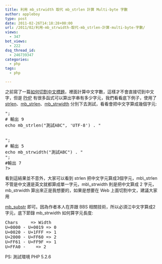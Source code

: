 ```yaml
---
title: 利用 mb_strwidth 取代 mb_strlen 計算 Multi-byte 字數
author: appleboy
type: post
date: 2011-02-26T14:18:28+00:00
url: /2011/02/利用-mb_strwidth-取代-mb_strlen-計算-multi-byte-字數/
views:
  - 347
bot_views:
  - 222
dsq_thread_id:
  - 246739347
categories:
  - php
tags:
  - php

---
```

之前寫了一篇[如何切割中文標題][1]，裡面計算中文字數，這樣才不會直接切到中文字，但是 [PHP][2] 有很多函式可以算出字串有多少字元，我們看看底下例子，使用了 [strlen][3]、[mb_strlen][4]、[mb_strwidth][5] 分別下去測試，看看會把中文字算成幾個字元: 

<pre class="brush: php; title: ; notranslate" title=""><?php
echo strlen("測試ABC") . "<br />";
# 輸出 9
echo mb_strlen("測試ABC", 'UTF-8') . "

<br />";
# 輸出 5
echo mb_strwidth("測試ABC") . "<br />";
#輸出 7
?>
</pre> 看到這結果並不意外，大家可以看到 strlen 把中文字元算成3個字元，mb\_strlen 不管是中文還是英文就都算成單一字元，mb\_strwidth 則是把中文算成 2 字元，mb_strwidth 算出來正是我想要的，如果是想要在 Web 上面切割中文，建議大家用 

[mb_substr][6] 即可。因為作者本人在弄跟 BBS 相關技術，所以必須江中文字算成2字元，底下節錄 mb_strwidth 如何算字元長度: 

<pre class="brush: bash; title: ; notranslate" title="">Chars	  => Width
U+0000 - U+0019	=> 0
U+0020 - U+1FFF	=> 1
U+2000 - U+FF60	=> 2
U+FF61 - U+FF9F	=> 1
U+FFA0 -	=> 2</pre> PS: 測試環境 PHP 5.2.6

 [1]: http://blog.wu-boy.com/2007/05/php-%E5%A6%82%E4%BD%95%E5%88%87%E5%89%B2%E4%B8%AD%E6%96%87%E6%A8%99%E9%A1%8C/
 [2]: http://tw2.php.net/
 [3]: http://tw2.php.net/manual/en/function.strlen.php
 [4]: http://tw2.php.net/manual/en/function.mb-strlen.php
 [5]: http://php.net/manual/en/function.mb-strwidth.php
 [6]: http://tw2.php.net/manual/en/function.mb-substr.php